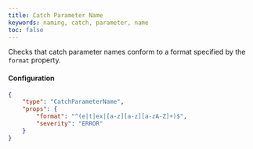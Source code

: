 ```yaml
---
title: Catch Parameter Name
keywords: naming, catch, parameter, name
toc: false
---
```


Checks that catch parameter names conform to a format specified by the `format` property.

#### Configuration

```json
{
    "type": "CatchParameterName",
    "props": {
        "format": "^(e|t|ex|[a-z][a-z][a-zA-Z]+)$",
        "severity": "ERROR"
    }
}
```